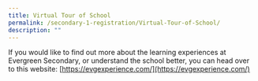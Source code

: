 ```yaml
---
title: Virtual Tour of School
permalink: /secondary-1-registration/Virtual-Tour-of-School/
description: ""
---
```

If you would like to find out more about the learning experiences at Evergreen Secondary, or understand the school better, you can head over to this website: [https://evgexperience.com/](https://evgexperience.com/)